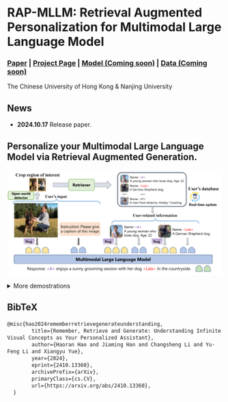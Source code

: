 # RAP-MLLM: Retrieval Augmented Personalization for Multimodal Large Language Model

### [Paper](https://arxiv.org/abs/2410.13360) | [Project Page](https://hoar012.github.io/RAP-Project/) | [Model (Coming soon)](https://github.com/Hoar012/Rap-MLLM) | [Data (Coming soon)](https://github.com/Hoar012/Rap-MLLM)
The Chinese University of Hong Kong & Nanjing University

## News

- **2024.10.17** Release paper.

## Personalize your Multimodal Large Language Model via Retrieval Augmented Generation.

![RAP Framework](./images/framework.png)

<details><summary>More demostrations</summary>

![demo1](./images/demo1.png)
![demo2](./images/demo2.png)

</details>


## BibTeX

```
@misc{hao2024rememberretrievegenerateunderstanding,
        title={Remember, Retrieve and Generate: Understanding Infinite Visual Concepts as Your Personalized Assistant}, 
        author={Haoran Hao and Jiaming Han and Changsheng Li and Yu-Feng Li and Xiangyu Yue},
        year={2024},
        eprint={2410.13360},
        archivePrefix={arXiv},
        primaryClass={cs.CV},
        url={https://arxiv.org/abs/2410.13360}, 
  }
```